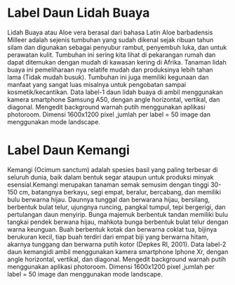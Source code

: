 # Label Daun Lidah Buaya
Lidah Buaya atau Aloe vera berasal dari bahasa Latin Aloe barbadensis Milleer adalah sejenis tumbuhan yang sudah dikenal sejak ribuan tahun silam dan digunakan sebagai penyubur rambut, penyembuh luka, dan untuk perawatan kulit. Tumbuhan ini sering kita lihat di pekarangan rumah dan dapat ditemukan dengan mudah di kawasan kering di Afrika.
Tanaman lidah buaya ini pemeliharaan nya relatife mudah dan produksinya lebih tahan lama (Tidak mudah busuk). Tumbuhan ini juga memiliki kegunaan dan manfaat yang sangat luas misalnya untuk pengobatan sampai kosmetik/kecantikan. Data label-1 daun lidah buaya di ambil menggunakan kamera smartphone Samsung A50, dengan angle horizontal, vertikal, dan diagonal. Mengedit background warnah putih menggunakan aplikasi photoroom. Dimensi 1600x1200 pixel ,jumlah per label = 50 image dan menggunakan mode landscape.
# Label Daun Kemangi
Kemangi (Ocimum sanctum) adalah spesies basil yang paling terbesar di seluruh dunia, baik dalam bentuk segar ataupun untuk produksi minyak esensial.Kemangi merupakan tanaman semak semusim dengan tinggi 30-150 cm, batangnya  berkayu, segi empat, beralur, bercabang, dan memiliki bulu berwarna hijau. Daunnya tunggal dan berwarana hijau, bersilang, berbentuk bulat telur, ujungnya runcing, pangkal tumpul, tepi bergerigi, dan pertulangan daun menyirip. Bunga majemuk berbentuk tandan memiliki bulu tangkai pendek berwana hijau, mahkota bunga berbentuk bulat telur dengan warna keunguan. Buah berbentuk kotak dan berwarna coklat tua, bijinya berukuran kecil, tiap buah terdiri dari empat biji yang berwarna hitam, akarnya tunggang dan berwarna putih kotor (Depkes RI, 2001). Data label-2 daun kemangidi ambil menggunakan kamera smartphone Iphone Xr, dengan angle horizontal, vertikal, dan diagonal. Mengedit background warnah putih menggunakan aplikasi photoroom. Dimensi 1600x1200 pixel ,jumlah per label = 50 image dan menggunakan mode landscape.
